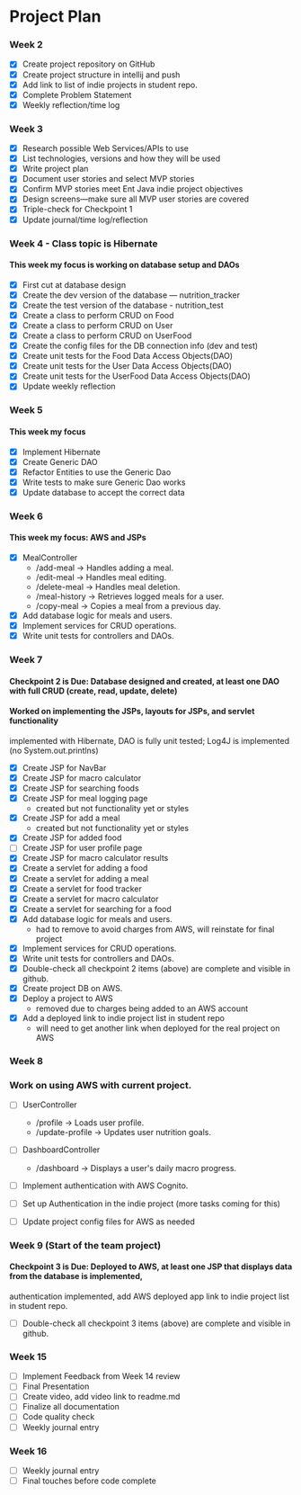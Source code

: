 # Project Plan

### Week 2
- [X] Create project repository on GitHub
- [X] Create project structure in intellij and push
- [X] Add link to list of indie projects in student repo.
- [X] Complete Problem Statement
- [X] Weekly reflection/time log

### Week 3
- [X] Research possible Web Services/APIs to use
- [X] List technologies, versions and how they will be used
- [X] Write project plan
- [X] Document user stories and select MVP stories
- [X] Confirm MVP stories meet Ent Java indie project objectives
- [X] Design screens—make sure all MVP user stories are covered
- [X] Triple-check for Checkpoint 1
- [X] Update journal/time log/reflection

### Week 4 - Class topic is Hibernate
#### This week my focus is working on database setup and DAOs
- [X] First cut at database design
- [X] Create the dev version of the database — nutrition_tracker
- [X] Create the test version of the database - nutrition_test
- [X] Create a class to perform CRUD on Food
- [X] Create a class to perform CRUD on User
- [X] Create a class to perform CRUD on UserFood
- [X] Create the config files for the DB connection info (dev and test)
- [X] Create unit tests for the Food Data Access Objects(DAO)
- [X] Create unit tests for the User Data Access Objects(DAO)
- [X] Create unit tests for the UserFood Data Access Objects(DAO)
- [X] Update weekly reflection

### Week 5 
#### This week my focus
- [X] Implement Hibernate
- [X] Create Generic DAO
- [X] Refactor Entities to use the Generic Dao
- [X] Write tests to make sure Generic Dao works 
- [X] Update database to accept the correct data

### Week 6
#### This week my focus: AWS and JSPs
- [X] MealController
  -   /add-meal → Handles adding a meal.
  -  /edit-meal → Handles meal editing.
  -  /delete-meal → Handles meal deletion.
  -  /meal-history → Retrieves logged meals for a user.
  -  /copy-meal → Copies a meal from a previous day.
- [X] Add database logic for meals and users.
- [X] Implement services for CRUD operations.
- [X] Write unit tests for controllers and DAOs.

### Week 7
#### Checkpoint 2 is Due: Database designed and created, at least one DAO with full CRUD (create, read, update, delete)
#### Worked on implementing the JSPs, layouts for JSPs, and servlet functionality
implemented with Hibernate, DAO is fully unit tested; Log4J is implemented (no System.out.printlns)

- [X] Create JSP for NavBar
- [X] Create JSP for macro calculator
- [X] Create JSP for searching foods
- [X] Create JSP for meal logging page
  - created but not functionality yet or styles
- [X] Create JSP for add a meal
  - created but not functionality yet or styles
- [X] Create JSP for added food
- [ ] Create JSP for user profile page
- [X] Create JSP for macro calculator results
- [X] Create a servlet for adding a food
- [X] Create a servlet for adding a meal
- [X] Create a servlet for food tracker
- [X] Create a servlet for macro calculator 
- [X] Create a servlet for searching for a food
- [X] Add database logic for meals and users.
  - had to remove to avoid charges from AWS, will reinstate for final project
- [X] Implement services for CRUD operations.
- [X] Write unit tests for controllers and DAOs.
- [X] Double-check all checkpoint 2 items (above) are complete and visible in github.
- [X] Create project DB on AWS.
- [X] Deploy a project to AWS
  - removed due to charges being added to an AWS account
- [X] Add a deployed link to indie project list in student repo
  - will need to get another link when deployed for the real project on AWS


### Week 8
### Work on using AWS with current project. 
- [ ] UserController
  -   /profile → Loads user profile.
  -   /update-profile → Updates user nutrition goals.
- [ ] DashboardController
  -  /dashboard → Displays a user's daily macro progress.
- [ ] Implement authentication with AWS Cognito.
- [ ] Set up Authentication in the indie project (more tasks coming for this)
- [ ] Update project config files for AWS as needed


### Week 9 (Start of the team project)
#### Checkpoint 3 is Due: Deployed to AWS, at least one JSP that displays data from the database is implemented,
authentication implemented, add AWS deployed app link to indie project list in student repo.
- [ ] Double-check all checkpoint 3 items (above) are complete and visible in github.

### Week 15
- [ ] Implement Feedback from Week 14 review
- [ ] Final Presentation
- [ ] Create video, add video link to readme.md
- [ ] Finalize all documentation
- [ ] Code quality check
- [ ] Weekly journal entry

### Week 16
- [ ] Weekly journal entry
- [ ] Final touches before code complete